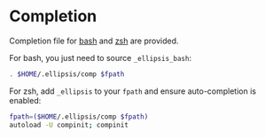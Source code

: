<h1>Completion</h1>

Completion file for [bash][bashcomp] and [zsh][zshcomp] are provided. 

For bash, you just need to source `_ellipsis_bash`:

```bash
. $HOME/.ellipsis/comp $fpath
```

For zsh, add `_ellipsis` to your `fpath` and ensure auto-completion is enabled:

```bash
fpath=($HOME/.ellipsis/comp $fpath)
autoload -U compinit; compinit
```

[zshcomp]:      https://github.com/ellipsis/ellipsis/blob/master/comp/_ellipsis
[bashcomp]:     https://github.com/ellipsis/ellipsis/blob/master/comp/_ellipsis_bash
